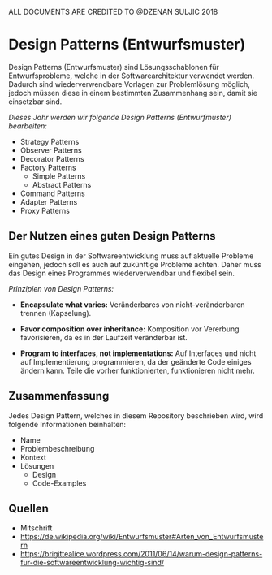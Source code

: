 ALL DOCUMENTS ARE CREDITED TO @DZENAN SULJIC 2018

Design Patterns (Entwurfsmuster)
================================

Design Patterns (Entwurfsmuster) sind Lösungsschablonen für Entwurfsprobleme, welche in der Softwarearchitektur verwendet werden. Dadurch sind wiederverwendbare Vorlagen zur Problemlösung möglich, jedoch müssen diese in einem bestimmten Zusammenhang sein, damit sie einsetzbar sind.

*Dieses Jahr werden wir folgende Design Patterns (Entwurfmuster) bearbeiten:*

 - Strategy Patterns
 - Observer Patterns
 - Decorator Patterns
 - Factory Patterns
	 - Simple Patterns
	 - Abstract Patterns
 - Command Patterns
 - Adapter Patterns
 - Proxy Patterns

Der Nutzen eines guten Design Patterns
--------------------------------------
Ein gutes Design in der Softwareentwicklung muss auf aktuelle Probleme eingehen, jedoch soll es auch auf zukünftige Probleme achten. Daher muss das Design eines Programmes wiederverwendbar und flexibel sein.

*Prinzipien von Design Patterns:*

 - **Encapsulate what varies:** 
 Veränderbares von nicht-veränderbaren trennen (Kapselung).
 
 - **Favor composition over inheritance:**
 Komposition vor Vererbung favorisieren, da es in der Laufzeit veränderbar ist.
 
 - **Program to interfaces, not implementations:**
 Auf Interfaces und nicht auf Implementierung programmieren, da der geänderte Code einiges ändern kann. Teile die vorher funktionierten, funktionieren nicht mehr.

Zusammenfassung
---------------
Jedes Design Pattern, welches in diesem Repository beschrieben wird, wird folgende Informationen beinhalten:

 - Name
 - Problembeschreibung
 - Kontext
 - Lösungen
	 - Design
	 - Code-Examples

Quellen
-------

 - Mitschrift
 - https://de.wikipedia.org/wiki/Entwurfsmuster#Arten_von_Entwurfsmustern
 - https://brigittealice.wordpress.com/2011/06/14/warum-design-patterns-fur-die-softwareentwicklung-wichtig-sind/
